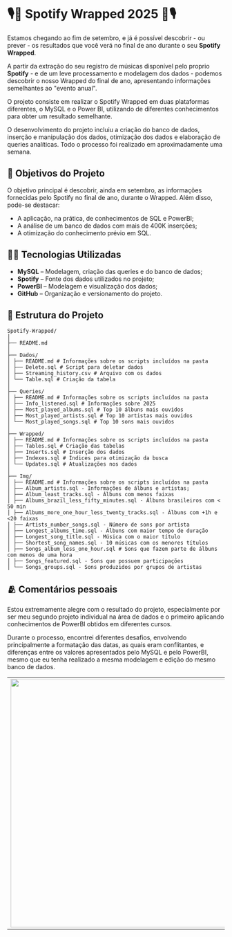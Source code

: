 # 🎙️🎵 Spotify Wrapped 2025 🎵🎙️ 

Estamos chegando ao fim de setembro, e já é possível descobrir - ou prever - os resultados que você verá no final de ano durante o seu **Spotify Wrapped**.

A partir da extração do seu registro de músicas disponível pelo proprio **Spotify** - e de um leve processamento e modelagem dos dados - podemos descobrir o nosso Wrapped do final de ano, apresentando informações semelhantes ao "evento anual".

O projeto consiste em realizar o Spotify Wrapped em duas plataformas diferentes, o MySQL e o Power BI, utilizando de diferentes conhecimentos para obter um resultado semelhante.

O desenvolvimento do projeto incluiu a criação do banco de dados, inserção e manipulação dos dados, otimização dos dados e elaboração de queries analíticas. Todo o processo foi realizado em aproximadamente uma semana.

## 🎯 Objetivos do Projeto

O objetivo principal é descobrir, ainda em setembro, as informações fornecidas pelo Spotify no final de ano, durante o Wrapped. Além disso, pode-se destacar:
- A aplicação, na prática, de conhecimentos de SQL e PowerBI;
- A análise de um banco de dados com mais de 400K inserções;
- A otimização do conhecimento prévio em SQL.

## 👨‍💻 Tecnologias Utilizadas

- **MySQL** – Modelagem, criação das queries e do banco de dados;
- **Spotify** – Fonte dos dados utilizados no projeto;
- **PowerBI** – Modelagem e visualização dos dados;
- **GitHub** – Organização e versionamento do projeto.

## 💼 Estrutura do Projeto


```
Spotify-Wrapped/
│
├── README.md
│
├── Dados/
│ ├── README.md # Informações sobre os scripts incluídos na pasta
│ ├── Delete.sql # Script para deletar dados 
│ ├── Streaming_history.csv # Arquivo com os dados
│ └── Table.sql # Criação da tabela
│
├── Queries/
│ ├── README.md # Informações sobre os scripts incluídos na pasta
│ ├── Info_listened.sql # Informações sobre 2025
│ ├── Most_played_albums.sql # Top 10 álbuns mais ouvidos
│ ├── Most_played_artists.sql # Top 10 artistas mais ouvidos   
│ └── Most_played_songs.sql # Top 10 sons mais ouvidos    
│
├── Wrapped/
│ ├── README.md # Informações sobre os scripts incluídos na pasta
│ ├── Tables.sql # Criação das tabelas
│ ├── Inserts.sql # Inserção dos dados
│ ├── Indexes.sql # Índices para otimização da busca
│ └── Updates.sql # Atualizações nos dados
│
├── Img/
│ ├── README.md # Informações sobre os scripts incluídos na pasta
│ ├── Album_artists.sql - Informações de álbuns e artistas;   
│ ├── Album_least_tracks.sql - Álbuns com menos faixas
│ ├── Albums_brazil_less_fifty_minutes.sql - Álbuns brasileiros com < 50 min
│ ├── Albums_more_one_hour_less_twenty_tracks.sql - Álbuns com +1h e <20 faixas
│ ├── Artists_number_songs.sql - Número de sons por artista
│ ├── Longest_albums_time.sql - Álbuns com maior tempo de duração               
│ ├── Longest_song_title.sql - Música com o maior título
│ ├── Shortest_song_names.sql - 10 músicas com os menores títulos
│ ├── Songs_album_less_one_hour.sql # Sons que fazem parte de álbuns com menos de uma hora
│ ├── Songs_featured.sql - Sons que possuem participações
│ └── Songs_groups.sql - Sons produzidos por grupos de artistas

```

## 🫂 Comentários pessoais
Estou extremamente alegre com o resultado do projeto, especialmente por ser meu segundo projeto individual na área de dados e o primeiro aplicando conhecimentos de PowerBI obtidos em diferentes cursos.

Durante o processo, encontrei diferentes desafios, envolvendo principalmente a formatação das datas, as quais eram conflitantes, e diferenças entre os valores apresentados pelo MySQL e pelo PowerBI, mesmo que eu tenha realizado a mesma modelagem e edição do mesmo banco de dados.

<div align="center">
<table>
  <tr>
    <td align="left">
        <img src="https://media0.giphy.com/media/v1.Y2lkPTc5MGI3NjExbXN0aW1zNGtia3o3d3hoMDEzazkzYXU5cTExbDVza2lobnNwdndjZCZlcD12MV9pbnRlcm5hbF9naWZfYnlfaWQmY3Q9Zw/qvx8tHCGkTD7Ib2SeQ/giphy.gif" width="575">
    </td>
    <td align="right">
        <img src="https://media0.giphy.com/media/v1.Y2lkPTc5MGI3NjExcngzcTUwYTloZmxjZWJvdTJzbXlqaGIwbXVrZzN5bWx0ZDVyZWFnOSZlcD12MV9pbnRlcm5hbF9naWZfYnlfaWQmY3Q9Zw/12XxYnYLMEn6yA/giphy.gif" width="400">
    </td>
  </tr>
</table>
</div>
